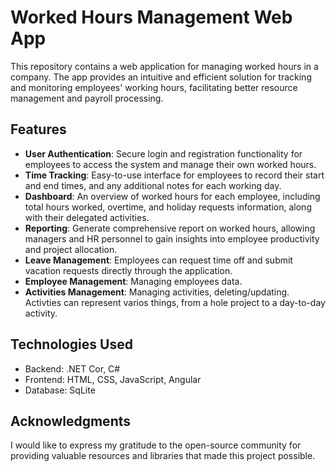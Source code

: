 # Worked Hours Management Web App

This repository contains a web application for managing worked hours in a company. The app provides an intuitive and efficient solution for tracking and monitoring employees' working hours, facilitating better resource management and payroll processing.

## Features

- **User Authentication**: Secure login and registration functionality for employees to access the system and manage their own worked hours.
- **Time Tracking**: Easy-to-use interface for employees to record their start and end times, and any additional notes for each working day.
- **Dashboard**: An overview of worked hours for each employee, including total hours worked, overtime, and holiday requests information, along with their delegated activities.
- **Reporting**: Generate comprehensive report on worked hours, allowing managers and HR personnel to gain insights into employee productivity and project allocation.
- **Leave Management**: Employees can request time off and submit vacation requests directly through the application.
- **Employee Management**: Managing employees data.
- **Activities Management**: Managing activities, deleting/updating. Activties can represent varios things, from a hole project to a day-to-day activity.


## Technologies Used

- Backend: .NET Cor, C#
- Frontend: HTML, CSS, JavaScript, Angular
- Database: SqLite


## Acknowledgments

I would like to express my gratitude to the open-source community for providing valuable resources and libraries that made this project possible.
